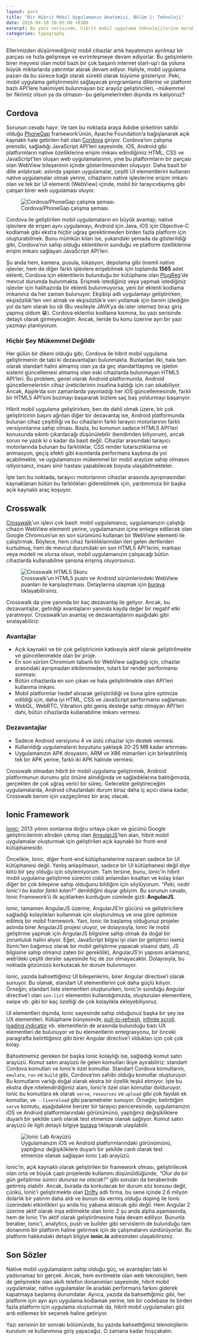 ```yaml
---
layout: post
title: "Bir Hibrit Mobil Uygulamanın Anatomisi, Bölüm 1: Teknoloji"
date: 2016-04-10 20:05:00 +0300
excerpt: Bu yazı serisinde, hibrit mobil uygulama teknolojilerine merak salmam sonucunda ortaya çıkan ekşibişi adlı gayri resmi ekşisözlük uygulamasının geliştirme sürecinde edindiğim tecrübelerden bahsedeceğim. Serinin bu bölümü, hibrit mobil uygulama geliştirme teknolojilerinin tanıtımına ve işleyiş şekillerinin anlatılmasına dayalı olacak.
categories: typography
---
```

Ellerimizden düşürmediğimiz mobil cihazlar artık hayatımızın ayrılmaz bir parçası ve hızla gelişmeye ve evrimleşmeye devam ediyorlar. Bu gelişimlerin birer meyvesi olan mobil bazlı bir çok başarılı internet start-up’ı da yoluna büyük miktarlarda yatırımlar alarak devam ediyor. Haliyle, mobil uygulama pazarı da bu sürece bağlı olarak sürekli olarak büyüme gösteriyor. Peki, mobil uygulama geliştirmesini sağlayacak programlama dillerine ve platform bazlı API’lere hakimiyeti bulunmayan biz arayüz geliştiricileri, -mükemmel bir fikrimiz olsun ya da olmasın- bu gelişmelerinden dışında mı kalıyoruz?

## Cordova
Sorunun cevabı hayır. Ve tam bu noktada araya Adobe şirketinin sahibi olduğu [PhoneGap](http://phonegap.com/) framework’ünün, Apache Foundation’a bağışlanarak açık kaynaklı hale getirilen hali olan [Cordova](http://cordova.apache.org/) giriyor. Cordova’nın çalışma prensibi, sağladığı JavaScript API’leri sayesinde, iOS, Android gibi platformların native özelliklerine erişim imkanı edindiğimiz HTML, CSS ve JavaScript’ten oluşan web uygulamalarının, yine bu platformların bir parçası olan WebView bileşeninin içinde gösterilmesinden oluşuyor. Daha basit bir dille anlatırsak: aslında yapılan uygulamalar, çeşitli UI elementlerini kullanan native uygulamalar olmak yerine, cihazların native işlevlerine erişim imkanı olan ve tek bir UI elementi (WebView) içinde, mobil bir tarayıcıdaymış gibi çalışan birer web uygulaması oluyor.


<figure class="image">
    <img data-action="zoom" src="{{ site.url }}/assets/post-images/2016/cordova-diagram.png" alt="Cordova/PhoneGap çalışma şeması.">
    <figcaption data-title-align="left top">Cordova/PhoneGap çalışma şeması.</figcaption>
</figure>

Cordova ile geliştirilen mobil uygulamaların en büyük avantajı; native işlevlere de erişen aynı uygulamayı, Android için Java, iOS için Objective-C kodlamak gibi ekstra hiçbir uğraş gerektirmeden birden fazla platform için oluşturabilmek. Bunu mümkün kılan ise, yukarıdaki şemada da gösterildiği gibi, Cordova’nın sahip olduğu eklentilerin sunduğu ve platform özelliklerine erişim imkanı sağlayan JavaScript API’leri.

Şu anda hem, kamera, pusula, lokasyon, depolama gibi önemli native işlevler, hem de diğer farklı işlevlere erişebilmek için toplamda **1565** adet eklenti, Cordova için eklentilerin bulunduğu bir kütüphane olan [PlugReg](http://plugreg.com/)'de mevcut durumda bulunmakta. Erişmek istediğiniz veya yapmak istediğiniz işlevler için halihazırda bir eklenti bulunmuyorsa, yeni bir eklenti kodlama imkanınız da her zaman bulunuyor. Ekşibişi adlı uygulamayı geliştirirken, ekşisözlük’ten veri almak ve ekşisözlük’e veri yollamak için benim izlediğim yol da tam olarak bu idi (Bu vesileyle JAVA’ya da ister istemez biraz giriş yapmış oldum :grin:). Cordova eklentisi kodlama kısmına, bu yazı serisinde detaylı olarak girmeyeceğim. Ancak, ileride bu konu üzerine ayrı bir yazı yazmayı planlıyorum.

### Hiçbir Şey Mükemmel Değildir
Her gülün bir dikeni olduğu gibi, Cordova ile hibrit mobil uygulama geliştirmenin de tabi ki dezavantajları bulunmakta. Bunlardan ilki, hala tam olarak standart halini almamış olan ya da geç standartlaşmış ve işletim sistemi güncellemesi almamış olan eski cihazlarda bulunmayan HTML5 API’leri. Bu problem, genel olarak Android platformunda, Android güncellemelerinin cihaz üreticilerinin insafına kaldığı için can sıkabiliyor. Ancak, Apple’da son zamanlarda yayınladığı her iOS güncellemesinde, farklı bir HTML5 API’sini bozmayı başararak bizlere saç baş yoldurmayı başarıyor.

Hibrit mobil uygulama geliştirirken, ben de dahil olmak üzere, bir çok geliştiricinin başını ağrıtan diğer bir dezavantaj ise, Android platformunda bulunan cihaz çeşitliliği ve bu cihazların farklı tarayıcı motorlarının farklı versiyonlarına sahip olması. Başta, bu konunun sadece HTML5 API’leri konusunda sıkıntı çıkarılacağı düşünülebilir (kendimden biliyorum), ancak sorun ne yazık ki o kadar da basit değil. Cihazlar arasındaki tarayıcı motorlarında bulunan bu farklılıklar, CSS render tutarsızlıklarına ve animasyon, geçiş efekti gibi kısımlarda performans kaybına da yol açabilmekte, ve uygulamanızın mükemmel bir mobil arayüze sahip olmasını istiyorsanız, insanı sinir hastası yapabilecek boyuta ulaşabilmekteler.

İşte tam bu noktada, tarayıcı motorlarının cihazlar arasında ayrışmasından kaynaklanan bütün bu farklılıkları giderebilmek için, yardımımıza bir başka açık kaynaklı araç koşuyor.

## Crosswalk
[Crosswalk](https://crosswalk-project.org/)'un işlevi çok basit: mobil uygulamanızı, uygulamanızın çalıştığı cihazın WebView elementi yerine, uygulamanızın içine entegre edilecek olan Google Chromium’un en son sürümünü kullanan bir WebView elementi ile çalıştırmak. Böylece, hem cihaz farklılıklarından ileri gelen dertlerden kurtulmuş, hem de mevcut durumdaki en son HTML5 API’lerini, markası veya modeli ne olursa olsun, mobil uygulamanızın çalışacağı bütün cihazlarda kullanabilme şansına erişmiş oluyorsunuz.

<figure class="image">
    <img data-action="zoom" src="{{ site.url }}/assets/post-images/2016/crosswalk-score.png" alt="Crosswalk HTML5 Skoru">
    <figcaption>Crosswalk’un HTML5 puanı ve Android sürümlerindeki WebView puanları ile karşılaştırması. Detaylarına ulaşmak için 
    <a href="http://html5test.com/compare/browser/9cbef32ae5c9ace9/android-5.0/android-4.4/android-4.2/android-4.0.html">buraya</a> tıklayabilirsiniz.</figcaption>
</figure>

Crosswalk da yine yanında bir kaç dezavantaj ile geliyor. Ancak, bu dezavantajlar, getirdiği avantajların yanında kayda değer bir negatif etki yaratmıyor. Crosswalk’un avantaj ve dezavantajlarını aşağıdaki gibi sıralayabiliriz:

### Avantajlar
- Açık kaynaklı ve bir çok geliştiricinin katkısıyla aktif olarak geliştirilmekte ve güncellenmekte olan bir proje.
- En son sürüm Chromium tabanlı bir WebView sağladığı için, cihazlar arasındaki ayrışmadan etkilenmeden, tutarlı bir render performansı sunması.
- Bütün cihazlarda en son çıkan ve hala geliştirilmekte olan API’leri kullanma imkanı.
- Mobil platformlar hedef alınarak geliştirildiği ve buna göre optimize edildiği için, daha iyi HTML, CSS ve JavaScript performansı sağlaması.
- WebGL, WebRTC, Vibration gibi geniş desteğe sahip olmayan API’leri dahi, bütün cihazlarda kullanabilme imkanı vermesi.

### Dezavantajlar
- Sadece Android versiyonu 4 ve üstü cihazlar için destek vermesi.
- Kullanıldığı uygulamaların boyutunu yaklaşık 20-25 MB kadar artırması.
- Uygulamanızın APK dosyasını, ARM ve X86 mimarileri için birleştirilmiş tek bir APK yerine, farklı iki APK halinde vermesi.

Crosswalk olmadan hibrit bir mobil uygulama geliştirmek, Android platformunun durumu göz önüne alındığında ve sağladıklarına baktığımızda, gerçekten de çok uğraş verici bir süreç. Gelecekte geliştireceğim uygulamalarda, Android cihazlardaki durum biraz daha iç açıcı olana kadar, Crosswalk benim için vazgeçilmez bir araç olacak.

## Ionic Framework
[Ionic](http://ionicframework.com/); 2013 yılının sonlarına doğru ortaya çıkan ve gücünü Google geliştiricilerinin elinden çıkmış olan [AngularJS](https://www.angularjs.org/)'ten alan, hibrit mobil uygulamalar oluşturmak için geliştirilen açık kaynaklı bir front-end kütüphanesidir.

Öncelikle, Ionic, diğer front-end kütüphanelerine nazaran sadece bir UI kütüphanesi değil. Yanlış anlaşılmasın, sadece bir UI kütüphanesi değil diye kötü bir şey olduğu için söylemiyorum. Tam tersine, bunu, Ionic’in hibrit mobil uygulama geliştirme sürecini ciddi anlamdan kısaltan ve kolay kılan diğer bir çok bileşene sahip olduğunu bildiğim için söylüyorum. *“Peki, nedir Ionic’i bu kadar farklı kılan?”* denildiğini duyar gibiyim. Bu sorunun cevabı, Ionic Framework’ü ilk açıklarken kurduğum cümlede gizli: **AngularJS**.

Ionic, tamamen AngularJS üzerine, AngularJS’in gücünü ve geliştiricilere sağladığı kolaylıkları kullanmak için oluşturulmuş ve ona göre optimize edilmiş bir mobil framework. Yani, Ionic ile başlamış olduğunuz projeler aslında birer AngularJS projesi oluyor, ve dolayısıyla, Ionic ile mobil geliştirme yapmak için AngularJS bilgisine sahip olmak da doğal bir zorunluluk halini alıyor. Eğer, JavaScript bilgisi iyi olan bir geliştirici iseniz (Ionic’ten bağımsız olarak bir mobil geliştirme yapacak olsanız dahi, JS bilgisine sahip olmanız zaten bir gereklilik), AngularJS’in yapısını anlamanız, web’deki çeşitli dersler sayesinde hiç de zor olmayacaktır. Dolayısıyla, bu noktada gözünüzü korkutacak bir durum bulunmuyor.

Ionic, yazıda bahsettiğimiz UI bileşenlerini, birer Angular directive‘i olarak sunuyor. Bu olanak, standart UI elementlerini çok daha güçlü kılıyor. Örneğin; standart liste elementleri oluştururken, Ionic’in sunduğu Angular directive’i olan `ion-list` elementini kullandığımızda, oluşturulan elementlere, swipe vb. gibi bir kaç özelliği de çok kolaylıkla ekleyebiliyoruz.

UI elementleri dışında, Ionic sayesinde sahip olduğunuz başka bir şey ise UX elementleri. Kütüphane bünyesinde, [pull-to-refresh](http://ionicframework.com/docs/api/directive/ionRefresher/), [infinite scroll](http://ionicframework.com/docs/api/directive/ionInfiniteScroll/), [loading indicator](http://ionicframework.com/docs/api/service/$ionicLoading/) vb. elementlerin de arasında bulunduğu bazı UX elementleri de bulunuyor ve bu elementlerin entegrasyonu, bir önceki paragrafta belirttiğimiz gibi birer Angular directive’i oldukları için çok çok kolay.

Bahsetmemiz gereken bir başka Ionic kolaylığı ise, sağladığı komut satırı arayüzü. Komut satırı arayüzü ile gelen komutları ikiye ayırabiliriz: standart Cordova komutları ve Ionic’e özel komutlar. Standart Cordova komutlarını, `emulate`, `run` ve `build` gibi, Cordova’nın sahibi olduğu komutlar oluşturuyor. Bu komutların varlığı doğal olarak ekstra bir özellik teşkil etmiyor. İşte bu ekstra diye nitelendirdiğimiz alanı, Ionic’e özel olan komutlar dolduruyor. Ionic bu komutlara ek olarak `serve`, `resources` ve `upload` gibi çok faydalı ek komutlar, ve `--livereload` gibi parametreler sunuyor. Örneğin; belirttiğim `serve` komutu, aşağıdakine benzer bir tarayıcı penceresinde, uygulamanızın iOS ve Android platformlarındaki görünümünü, yaptığınız değişikliklere duyarlı bir şekilde canlı olarak test etmenize olanak sağlıyor. Komut satırı arayüzü ile ilgili detaylı bilgiye [buraya](http://ionicframework.com/docs/cli/) tıklayarak ulaşılabilir.

<figure class="image">
    <img data-action="zoom" src="{{ site.url }}/assets/post-images/2016/ionic-lab.png" alt="Ionic Lab Arayüzü">
    <figcaption data-title-align="right top">Uygulamanızın iOS ve Android platformlarındaki görünümünü, yaptığınız değişikliklere 
    duyarlı bir şekilde canlı olarak test etmenize olanak sağlayan Ionic Lab arayüzü.</figcaption>
</figure>

Ionic’in, açık kaynaklı olarak geliştirilen bir framework olması, geliştirilecek olan orta ve büyük çaplı projelerde kullanımı düşünüldüğünde, *“Olur da bir gün geliştirme süreci durursa ne olacak?”* gibi soruları da beraberinde getirmiş olabilir. Ancak, burada da korkulacak bir durum söz konusu değil, çünkü, Ionic’i geliştirmekte olan [Drifty](http://drifty.com/) adlı firma, bu sene içinde 2.6 milyon dolarlık bir yatırım daha aldı ve bunun da vermiş olduğu doping ile Ionic üzerindeki etkinlikleri şu anda hiç yabana atılacak gibi değil. Hem Angular 2 üzerine aktif olarak inşa edilmekte olan Ionic 2 şu anda alpha aşamasında, hem de Ionic 1‘in aktif olarak geliştirilmesine hala devam ediliyor. Bununla beraber, Ionic’i, analytics, push ve builder gibi servislerin de bulunduğu tam donanımlı bir platform haline getirmek için de çalışmalarını sürdürüyorlar. Bu platform hakkındaki detaylı bilgiye **ionic.io** adresinden ulaşabilirsiniz.

## Son Sözler
Native mobil uygulamaların sahip olduğu güç, ve avantajları tabi ki yadsınamaz bir gerçek. Ancak, hem evrilmekte olan web teknolojileri, hem de gelişmekte olan akıllı telefon donanımları sayesinde, hibrit mobil uygulamalar, native uygulamalar ile aradaki performans farkını giderek kapatmaya başlamış durumdalar. Ayrıca, yazıda da bahsettiğimiz gibi, her platform için ayrı ayrı uygulama kodlamak yerine, tek bir codebase ile birden fazla platform için uygulama oluşturmak da, hibrit mobil uygulamaları göz ardı edilemez bir seçenek haline getiriyor.

Yazı serisinin bir sonraki bölümünde, bu yazıda bahsettiğimiz teknolojilerin kurulum ve kullanımına giriş yapacağız. O zamana kadar hoşçakalın.